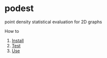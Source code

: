 # podest
point density statistical evaluation for 2D graphs

How to
1. [Install](doc/INSTALL.md)
2. [Test](doc/TEST.md)
3. [Use](doc/USE.md)
